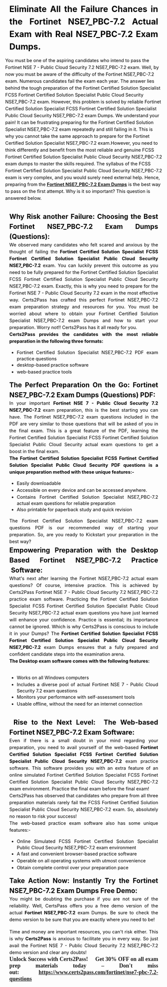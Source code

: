 <h2 style="text-align: justify; margin: 0in 10pt;"><strong><span style="font-size:11pt"><span style="line-height:150%"><span serif="" style="font-family:Cambria,"><span style="font-size:20.0pt"><span style="line-height:150%"><span arial="" style="font-family:"><span style="color:black">Eliminate All the Failure Chances in the Fortinet NSE7_PBC-7.2 Actual Exam with Real NSE7_PBC-7.2 Exam Dumps. </span></span></span></span></span></span></span></strong></h2>

<p><span style="font-size:11pt"><span style="line-height:150%"><span serif="" style="font-family:Cambria,"><span arial="" style="font-family:"><span style="color:black">You must be one of the aspiring candidates who intend to pass the Fortinet NSE 7 - Public Cloud Security 7.2 NSE7_PBC-7.2 exam. Well, by now you must be aware of the difficulty of the Fortinet NSE7_PBC-7.2 exam. Numerous candidates fail the exam each year. The answer lies behind the tough preparation of the Fortinet Certified Solution Specialist FCSS Fortinet Certified Solution Specialist Public Cloud Security NSE7_PBC-7.2 exam. However, this problem is solved by reliable Fortinet Certified Solution Specialist FCSS Fortinet Certified Solution Specialist Public Cloud Security NSE7_PBC-7.2 exam Dumps. </span></span></span></span></span><span style="font-size:11pt"><span style="line-height:150%"><span serif="" style="font-family:Cambria,"><span arial="" style="font-family:"><span style="color:black">We understand your pain! It can be frustrating preparing for the Fortinet Certified Solution Specialist NSE7_PBC-7.2 exam repeatedly and still failing in it. This is why you cannot take the same approach to prepare for the Fortinet Certified Solution Specialist NSE7_PBC-7.2 exam.</span></span></span></span></span><span style="font-size:11pt"><span style="line-height:150%"><span serif="" style="font-family:Cambria,"><span arial="" style="font-family:"><span style="color:black">However, you need to think differently and benefit from the most reliable and genuine FCSS Fortinet Certified Solution Specialist Public Cloud Security NSE7_PBC-7.2 exam dumps to master the skills required. The syllabus of the FCSS Fortinet Certified Solution Specialist Public Cloud Security NSE7_PBC-7.2 exam is very complex, and you would surely need external help. Hence, preparing from the <a href="https://www.certs2pass.com/fortinet/nse7-pbc-7.2-questions"><strong>Fortinet NSE7_PBC-7.2 Exam Dumps</strong></a> is the best way to pass on the first attempt. Why is it so important? This question is answered below.</span></span></span></span></span></p>

<p style="text-align: justify; margin: 0in 10pt;"> </p>

<h3 style="text-align: justify; margin: 0in 10pt;"><strong><span style="font-size:11pt"><span style="line-height:150%"><span serif="" style="font-family:Cambria,"><span style="font-size:16.0pt"><span style="line-height:150%"><span arial="" style="font-family:"><span style="color:black">Why Risk another Failure: Choosing the Best Fortinet NSE7_PBC-7.2 Exam Dumps (Questions):</span></span></span></span></span></span></span></strong></h3>

<p style="text-align: justify; margin: 0in 10pt;"><span style="font-size:11pt"><span style="line-height:150%"><span serif="" style="font-family:Cambria,"><span arial="" style="font-family:"><span style="color:black">We observed many candidates who felt scared and anxious by the thought of failing the <strong>Fortinet Certified Solution Specialist FCSS Fortinet Certified Solution Specialist Public Cloud Security NSE7_PBC-7.2</strong> exam. You can luckily prevent this outcome as you need to be fully prepared for the Fortinet Certified Solution Specialist FCSS Fortinet Certified Solution Specialist Public Cloud Security NSE7_PBC-7.2 exam. Exactly, this is why you need to prepare for the Fortinet NSE 7 - Public Cloud Security 7.2 exam in the most effective way. </span></span></span></span></span><span style="font-size:11pt"><span style="line-height:150%"><span serif="" style="font-family:Cambria,"><span arial="" style="font-family:"><span style="color:black">Certs2Pass has crafted this perfect Fortinet NSE7_PBC-7.2 exam preparation strategy and resources for you. You must be worried about where to obtain your Fortinet Certified Solution Specialist NSE7_PBC-7.2 exam Dumps and how to start your preparation. Worry not!! Certs2Pass has it all ready for you. </span></span></span></span></span></p>

<p style="text-align: justify; margin: 0in 10pt;"><strong><span style="font-size:11pt"><span style="line-height:150%"><span serif="" style="font-family:Cambria,"><span arial="" style="font-family:"><span style="color:black">Certs2Pass provides the candidates with the most reliable preparation in the following three formats:</span></span></span></span></span></strong></p>

<ul>
	<li style="margin-bottom:.0001pt; text-align:justify; margin:0in 10pt"><span style="font-size:11pt"><span style="color:black"><span style="line-height:150%"><span style="tab-stops:list .5in"><span style="vertical-align:baseline"><span serif="" style="font-family:Cambria,"><span arial="" style="font-family:">Fortinet Certified Solution Specialist NSE7_PBC-7.2 PDF exam practice questions </span></span></span></span></span></span></span></li>
	<li style="margin-bottom:.0001pt; text-align:justify; margin:0in 10pt"><span style="font-size:11pt"><span style="color:black"><span style="line-height:150%"><span style="tab-stops:list .5in"><span style="vertical-align:baseline"><span serif="" style="font-family:Cambria,"><span arial="" style="font-family:">desktop-based practice software</span></span></span></span></span></span></span></li>
	<li style="margin-bottom:12.0pt; text-align:justify; margin:0in 10pt"><span style="font-size:11pt"><span style="line-height:150%"><span style="tab-stops:list .5in"><span style="vertical-align:baseline"><span serif="" style="font-family:Cambria,"><span arial="" style="font-family:"><span style="color:black">web-based practice tools</span></span></span></span></span></span></span></li>
</ul>

<h3 style="text-align: justify; margin: 0in 10pt;"><span style="font-size:11pt"><span style="line-height:150%"><span serif="" style="font-family:Cambria,"><span style="font-size:16.0pt"><span style="line-height:150%"><span arial="" style="font-family:"><span style="color:black">The Perfect Preparation On the Go: Fortinet NSE7_PBC-7.2 Exam Dumps (Questions) PDF:</span></span></span></span></span></span></span></h3>

<p style="text-align: justify; margin: 0in 10pt;"><span style="font-size:11pt"><span style="line-height:150%"><span serif="" style="font-family:Cambria,"><span arial="" style="font-family:"><span style="color:black">In your important <strong>Fortinet NSE 7 - Public Cloud Security 7.2 NSE7_PBC-7.2</strong> exam preparation, this is the best starting you can have. The Fortinet NSE7_PBC-7.2 exam questions included in the PDF are very similar to those questions that will be asked of you in the final exam. This is a great feature of the PDF, learning the Fortinet Certified Solution Specialist FCSS Fortinet Certified Solution Specialist Public Cloud Security actual exam questions to get a boost in the final exam.</span></span></span></span></span></p>

<p style="text-align: justify; margin: 0in 10pt;"><strong><span style="font-size:11pt"><span style="line-height:150%"><span serif="" style="font-family:Cambria,"><span arial="" style="font-family:"><span style="color:black">The Fortinet Certified Solution Specialist FCSS Fortinet Certified Solution Specialist Public Cloud Security PDF questions is a unique preparation method with these unique features:-</span></span></span></span></span></strong></p>

<ul>
	<li style="margin-bottom:.0001pt; text-align:justify; margin:0in 10pt"><span style="font-size:11pt"><span style="color:black"><span style="line-height:150%"><span style="tab-stops:list .5in"><span style="vertical-align:baseline"><span serif="" style="font-family:Cambria,"><span arial="" style="font-family:">Easily downloadable</span></span></span></span></span></span></span></li>
	<li style="margin-bottom:.0001pt; text-align:justify; margin:0in 10pt"><span style="font-size:11pt"><span style="color:black"><span style="line-height:150%"><span style="tab-stops:list .5in"><span style="vertical-align:baseline"><span serif="" style="font-family:Cambria,"><span arial="" style="font-family:">Accessible on every device and can be accessed anywhere.</span></span></span></span></span></span></span></li>
	<li style="margin-bottom:.0001pt; text-align:justify; margin:0in 10pt"><span style="font-size:11pt"><span style="color:black"><span style="line-height:150%"><span style="tab-stops:list .5in"><span style="vertical-align:baseline"><span serif="" style="font-family:Cambria,"><span arial="" style="font-family:">Contains Fortinet Certified Solution Specialist NSE7_PBC-7.2 actual exam questions for reliable preparation </span></span></span></span></span></span></span></li>
	<li style="margin-bottom:.0001pt; text-align:justify; margin:0in 10pt"><span style="font-size:11pt"><span style="color:black"><span style="line-height:150%"><span style="tab-stops:list .5in"><span style="vertical-align:baseline"><span serif="" style="font-family:Cambria,"><span arial="" style="font-family:">Also printable for paperback study and quick revision</span></span></span></span></span></span></span></li>
</ul>

<p style="margin-bottom:.0001pt; text-align:justify; margin:0in 10pt"><span style="font-size:11pt"><span style="line-height:150%"><span serif="" style="font-family:Cambria,"><span arial="" style="font-family:"><span style="color:black">The Fortinet Certified Solution Specialist NSE7_PBC-7.2 exam questions PDF is our recommended way of starting your preparation. So, are you ready to Kickstart your preparation in the best way?</span></span></span></span></span></p>

<h3 style="text-align: justify; margin: 0in 10pt;"><strong><span style="font-size:11pt"><span style="line-height:150%"><span serif="" style="font-family:Cambria,"><span style="font-size:16.0pt"><span style="line-height:150%"><span arial="" style="font-family:"><span style="color:black">Empowering Preparation with the Desktop Based Fortinet NSE7_PBC-7.2 Practice  Software:</span></span></span></span></span></span></span></strong></h3>

<p style="text-align: justify; margin: 0in 10pt;"><span style="font-size:11pt"><span style="line-height:150%"><span serif="" style="font-family:Cambria,"><span arial="" style="font-family:"><span style="color:black">What's next after learning the Fortinet NSE7_PBC-7.2 actual exam questions? Of course, intensive practice. This is achieved by Certs2Pass Fortinet NSE 7 - Public Cloud Security 7.2 NSE7_PBC-7.2 practice exam software. Practicing the Fortinet Certified Solution Specialist FCSS Fortinet Certified Solution Specialist Public Cloud Security NSE7_PBC-7.2 actual exam questions you have just learned will enhance your confidence. </span></span></span></span></span><span style="font-size:11pt"><span style="line-height:150%"><span serif="" style="font-family:Cambria,"><span arial="" style="font-family:"><span style="color:black">Practice is essential; its importance cannot be ignored. Which is why Certs2Pass is conscious to include it in your Dumps? The <strong>Fortinet Certified Solution Specialist FCSS Fortinet Certified Solution Specialist Public Cloud Security NSE7_PBC-7.2</strong> exam Dumps ensures that a fully prepared and confident candidate steps into the examination arena. </span></span></span></span></span></p>

<p style="margin-bottom:.0001pt; text-align:justify; margin:0in 10pt"><strong><span style="font-size:11pt"><span style="line-height:150%"><span serif="" style="font-family:Cambria,"><span arial="" style="font-family:"><span style="color:black">The Desktop exam software comes with the following features:</span></span></span></span></span></strong><br />
 </p>

<ul>
	<li style="margin-bottom:.0001pt; text-align:justify; margin:0in 10pt"><span style="font-size:11pt"><span style="color:black"><span style="line-height:150%"><span style="tab-stops:list .5in"><span style="vertical-align:baseline"><span serif="" style="font-family:Cambria,"><span arial="" style="font-family:">Works on all Windows computers</span></span></span></span></span></span></span></li>
	<li style="margin-bottom:.0001pt; text-align:justify; margin:0in 10pt"><span style="font-size:11pt"><span style="color:black"><span style="line-height:150%"><span style="tab-stops:list .5in"><span style="vertical-align:baseline"><span serif="" style="font-family:Cambria,"><span arial="" style="font-family:">Includes a diverse pool of actual Fortinet NSE 7 - Public Cloud Security 7.2 exam questions</span></span></span></span></span></span></span></li>
	<li style="margin-bottom:.0001pt; text-align:justify; margin:0in 10pt"><span style="font-size:11pt"><span style="color:black"><span style="line-height:150%"><span style="tab-stops:list .5in"><span style="vertical-align:baseline"><span serif="" style="font-family:Cambria,"><span arial="" style="font-family:">Monitors your performance with self-assessment tools</span></span></span></span></span></span></span></li>
	<li style="margin-bottom:.0001pt; text-align:justify; margin:0in 10pt"><span style="font-size:11pt"><span style="color:black"><span style="line-height:150%"><span style="tab-stops:list .5in"><span style="vertical-align:baseline"><span serif="" style="font-family:Cambria,"><span arial="" style="font-family:">Usable offline, without the need for an internet connection</span></span></span></span></span></span></span></li>
</ul>

<p style="margin-bottom:12.0pt; text-align:justify; margin:0in 10pt"> </p>

<h3 style="text-align: justify; margin: 0in 10pt;"><strong><span style="font-size:11pt"><span style="line-height:150%"><span serif="" style="font-family:Cambria,"><span style="font-size:16.0pt"><span style="line-height:150%"><span arial="" style="font-family:"><span style="color:black"> Rise to the Next Level:  The Web-based Fortinet NSE7_PBC-7.2 Exam Software:</span></span></span></span></span></span></span></strong></h3>

<p style="margin-bottom:.0001pt; text-align:justify; margin:0in 10pt"><span style="font-size:11pt"><span style="line-height:150%"><span serif="" style="font-family:Cambria,"><span arial="" style="font-family:"><span style="color:black">Even if there is a small doubt in your mind regarding your preparation, you need to avail yourself of the web-based <strong>Fortinet Certified Solution Specialist FCSS Fortinet Certified Solution Specialist Public Cloud Security NSE7_PBC-7.2</strong> exam practice software. This software provides you with an extra feature of an online simulated Fortinet Certified Solution Specialist FCSS Fortinet Certified Solution Specialist Public Cloud Security NSE7_PBC-7.2 exam environment. Practice the final exam before the final exam!</span></span></span></span></span></p>

<p style="margin-bottom:.0001pt; text-align:justify; margin:0in 10pt"><span style="font-size:11pt"><span style="line-height:150%"><span serif="" style="font-family:Cambria,"><span arial="" style="font-family:"><span style="color:black">Certs2Pass has observed that candidates who prepare from all three preparation materials rarely fail the FCSS Fortinet Certified Solution Specialist Public Cloud Security NSE7_PBC-7.2 exam. So, absolutely no reason to risk your success!</span></span></span></span></span></p>

<p style="margin-bottom:.0001pt; text-align:justify; margin:0in 10pt"><span style="font-size:11pt"><span style="line-height:150%"><span serif="" style="font-family:Cambria,"><span arial="" style="font-family:"><span style="color:black">The web-based practice exam software also has some unique features:-</span></span></span></span></span></p>

<ul>
	<li style="margin-bottom:.0001pt; text-align:justify; margin:0in 10pt"><span style="font-size:11pt"><span style="color:black"><span style="line-height:150%"><span style="tab-stops:list .5in"><span style="vertical-align:baseline"><span serif="" style="font-family:Cambria,"><span arial="" style="font-family:">Online Simulated FCSS Fortinet Certified Solution Specialist Public Cloud Security NSE7_PBC-7.2 exam environment</span></span></span></span></span></span></span></li>
	<li style="margin-bottom:.0001pt; text-align:justify; margin:0in 10pt"><span style="font-size:11pt"><span style="color:black"><span style="line-height:150%"><span style="tab-stops:list .5in"><span style="vertical-align:baseline"><span serif="" style="font-family:Cambria,"><span arial="" style="font-family:">A fast and convenient browser-based practice software</span></span></span></span></span></span></span></li>
	<li style="margin-bottom:.0001pt; text-align:justify; margin:0in 10pt"><span style="font-size:11pt"><span style="color:black"><span style="line-height:150%"><span style="tab-stops:list .5in"><span style="vertical-align:baseline"><span serif="" style="font-family:Cambria,"><span arial="" style="font-family:">Operable on all operating systems with utmost convenience</span></span></span></span></span></span></span></li>
	<li style="margin-bottom:12.0pt; text-align:justify; margin:0in 10pt"><span style="font-size:11pt"><span style="color:black"><span style="line-height:150%"><span style="tab-stops:list .5in"><span style="vertical-align:baseline"><span serif="" style="font-family:Cambria,"><span arial="" style="font-family:">Obtain complete control over your preparation pace</span></span></span></span></span></span></span></li>
</ul>

<h3 style="text-align: justify; margin: 0in 10pt;"><strong><span style="font-size:11pt"><span style="line-height:150%"><span serif="" style="font-family:Cambria,"><span style="font-size:16.0pt"><span style="line-height:150%"><span arial="" style="font-family:"><span style="color:black">Take Action Now: Instantly Try the Fortinet NSE7_PBC-7.2 Exam Dumps Free Demo:</span></span></span></span></span></span></span></strong></h3>

<p style="text-align: justify; margin: 0in 10pt;"><span style="font-size:11pt"><span style="line-height:150%"><span serif="" style="font-family:Cambria,"><span arial="" style="font-family:"><span style="color:black">You might be doubting the purchase if you are not sure of the reliability. Well, CertsPass offers you a free demo version of the actual <strong>Fortinet NSE7_PBC-7.2</strong> exam Dumps. Be sure to check the demo version to be sure that you are exactly where you need to be!</span></span></span></span></span></p>

<p style="text-align: justify; margin: 0in 10pt;"> </p>

<p style="margin-bottom:.0001pt; text-align:justify; margin:0in 10pt"><span style="font-size:11pt"><span style="line-height:150%"><span serif="" style="font-family:Cambria,"><span arial="" style="font-family:"><span style="color:black">Time and money are important resources, you can't risk either. This is why <strong>Certs2Pass</strong> is anxious to facilitate you in every way. So just avail the Fortinet NSE 7 - Public Cloud Security 7.2 NSE7_PBC-7.2 demo version and clear any doubts!</span></span></span></span></span></p>

<p style="text-align:justify; margin:0in 10pt"><span style="font-family:Comic Sans MS,cursive;"><span style="font-size:18px;"><strong>Unlock Success with Certs2Pass! 🎉 Get 30% OFF on all exam prep materials today – Don't miss out: <a href="https://www.certs2pass.com/fortinet/nse7-pbc-7.2-questions">https://www.certs2pass.com/fortinet/nse7-pbc-7.2-questions</a></strong></span></span></p>

<p style="text-align:justify; margin:0in 10pt; margin-right:0in; margin-left:0in"> </p>

